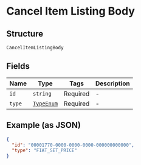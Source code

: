 
# Cancel Item Listing Body

## Structure

`CancelItemListingBody`

## Fields

| Name | Type | Tags | Description |
|  --- | --- | --- | --- |
| `id` | `string` | Required | - |
| `type` | [`TypeEnum`](../../doc/models/type-enum.md) | Required | - |

## Example (as JSON)

```json
{
  "id": "00001770-0000-0000-0000-000000000000",
  "type": "FIAT_SET_PRICE"
}
```

